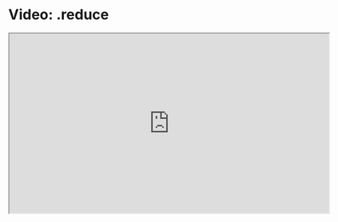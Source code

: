 # Video: .reduce

<iframe src="https://player.vimeo.com/video/549284396?title=0&byline=0&portrait=0" width="640" height="360" allowfullscreen="allowfullscreen" allow="autoplay; fullscreen; picture-in-picture"></iframe>
